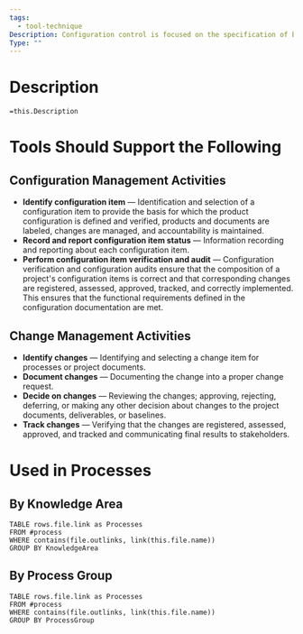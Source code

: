 ```yaml
---
tags:
  - tool-technique
Description: Configuration control is focused on the specification of both the deliverables and the processes, while change control is focused on identifying, documenting, and approving or rejecting changes to the project documents, deliverables, or baselines.
Type: ""
---
```

# Description
`=this.Description`
# Tools Should Support the Following
## Configuration Management Activities
- **Identify configuration item** — Identification and selection of a configuration item to provide the basis for which the product configuration is defined and verified, products and documents are labeled, changes are managed, and accountability is maintained.
- **Record and report configuration item status** — Information recording and reporting about each configuration item.
- **Perform configuration item verification and audit** — Configuration verification and configuration audits ensure that the composition of a project's configuration items is correct and that corresponding changes are registered, assessed, approved, tracked, and correctly implemented. This ensures that the functional requirements defined in the configuration documentation are met.
## Change Management Activities
- **Identify changes** — Identifying and selecting a change item for processes or project documents.
- **Document changes** — Documenting the change into a proper change request.
- **Decide on changes** — Reviewing the changes; approving, rejecting, deferring, or making any other decision about changes to the project documents, deliverables, or baselines.
- **Track changes** — Verifying that the changes are registered, assessed, approved, and tracked and communicating final results to stakeholders.
# Used in Processes
## By Knowledge Area
```dataview
TABLE rows.file.link as Processes
FROM #process 
WHERE contains(file.outlinks, link(this.file.name))
GROUP BY KnowledgeArea
```
## By Process Group
```dataview
TABLE rows.file.link as Processes
FROM #process 
WHERE contains(file.outlinks, link(this.file.name))
GROUP BY ProcessGroup
```

